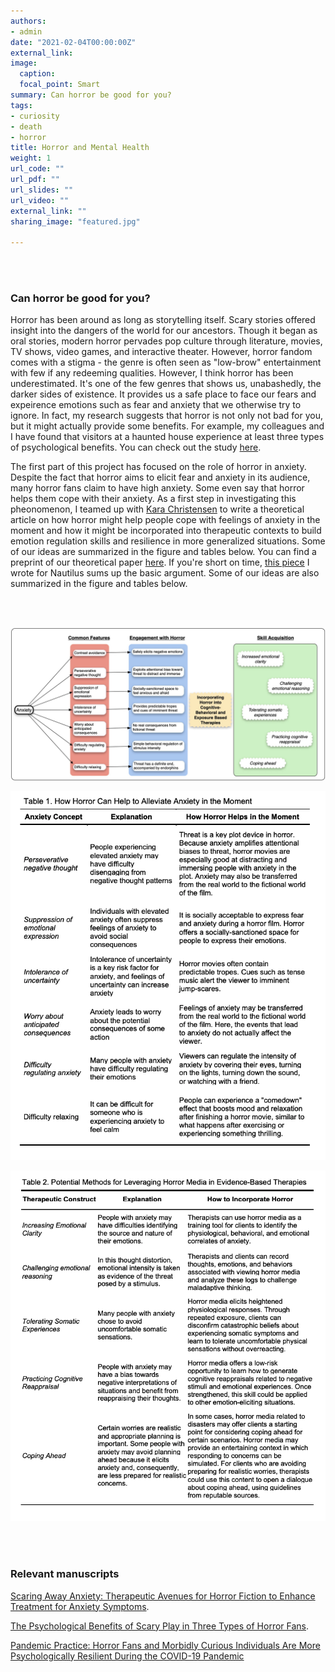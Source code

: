 ```yaml
---
authors:
- admin
date: "2021-02-04T00:00:00Z"
external_link:
image:
  caption:
  focal_point: Smart
summary: Can horror be good for you?
tags:
- curiosity
- death
- horror
title: Horror and Mental Health
weight: 1
url_code: ""
url_pdf: ""
url_slides: ""
url_video: ""
external_link: ""
sharing_image: "featured.jpg"

---
```


<br/><br/>

### Can horror be good for you?

Horror has been around as long as storytelling itself. Scary stories offered insight into the dangers of the world for our ancestors. Though it began as oral stories, modern horror pervades pop culture through literature, movies, TV shows, video games, and interactive theater. However, horror fandom comes with a stigma - the genre is often seen as "low-brow" entertainment with few if any redeeming qualities. However, I think horror has been underestimated. It's one of the few genres that shows us, unabashedly, the darker sides of existence. It provides us a safe place to face our fears and expeirence emotions such as fear and anxiety that we otherwise try to ignore. In fact, my research suggests that horror is not only not bad for you, but it might actually provide some benefits. For example, my colleagues and I have found that visitors at a haunted house experience at least three types of psychological benefits. You can check out the study [here](https://psyarxiv.com/sdxe6/). 

The first part of this project has focused on the role of horror in anxiety. Despite the fact that horror aims to elicit fear and anxiety in its audience, many horror fans claim to have high anxiety. Some even say that horror helps them cope with their anxiety. As a first step in investigating this pheonomenon, I teamed up with [Kara Christensen](http://www.karachristensen.com) to write a theoretical article on how horror might help people cope with feelings of anxiety in the moment and how it might be incorporated into therapeutic contexts to build emotion regulation skills and resilience in more generalized situations. Some of our ideas are summarized in the figure and tables below. You can  find a preprint of our theoretical paper [here](https://psyarxiv.com/7uh6f/). If you're short on time, [this piece](https://nautil.us/issue/95/escape/why-horror-films-are-more-popular-than-ever) I wrote for Nautilus sums up the basic argument. Some of our ideas are also summarized in the figure and tables below.


<br/><br/>


![](figure1.jpg)

![](table1.jpg)

![](table2.jpg)


<br/><br/>

### Relevant manuscripts

[Scaring Away Anxiety: Therapeutic Avenues for Horror Fiction to Enhance Treatment for Anxiety Symptoms](https://psyarxiv.com/7uh6f/).


[The Psychological Benefits of Scary Play in Three Types of Horror Fans](https://psyarxiv.com/sdxe6/).

[Pandemic Practice: Horror Fans and Morbidly Curious Individuals Are More Psychologically Resilient During the COVID-19 Pandemic](https://www.ncbi.nlm.nih.gov/pmc/articles/PMC7492010/)





